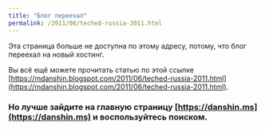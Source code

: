 ```yaml
---
title: "Блог переехал"
permalink: /2011/06/teched-russia-2011.html
---
```

Эта страница больше не доступна по этому адресу, потому, что блог переехал на новый хостинг.

Вы всё ещё можете прочитать статью по этой ссылке [https://mdanshin.blogspot.com/2011/06/teched-russia-2011.html](https://mdanshin.blogspot.com/2011/06/teched-russia-2011.html).

### Но лучше зайдите на главную страницу [https://danshin.ms](https://danshin.ms) и воспользуйтесь поиском.